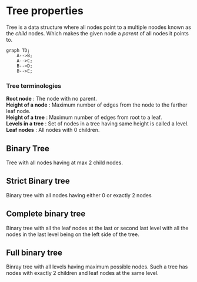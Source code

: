 # Tree properties
Tree is a data structure where all nodes point to a multiple noodes known as the *child* nodes. Which makes the given node a *parent* of all nodes it points to.

```mermaid
graph TD;
    A-->B;
    A-->C;
    B-->D;
    B-->E;
```

### Tree terminologies
**Root node** : The node with no parent.\
**Height of a node** : Maximum number of edges from the node to the farther leaf node.\
**Height of a tree** : Maximum number of edges from root to a leaf.\
**Levels in a tree** : Set of nodes in a tree having same height is called a level.\
**Leaf nodes** : All nodes with 0 children.

## Binary Tree
Tree with all nodes having at max 2 child nodes. 


## Strict Binary tree
Binary tree with all nodes having either 0 or exactly 2 nodes

## Complete binary tree
Binary tree with all the leaf nodes at the last or second last level with all the nodes in the last level being on the left side of the tree.

## Full binary tree
Binray tree with all levels having maximum possible nodes. Such a tree has nodes with exactly 2 children and leaf nodes at the same level.